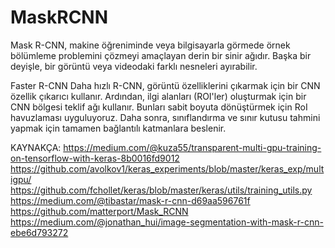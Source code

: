 # MaskRCNN

Mask R-CNN, makine öğreniminde veya bilgisayarla görmede örnek bölümleme problemini çözmeyi amaçlayan derin bir sinir ağıdır.
Başka bir deyişle, bir görüntü veya videodaki farklı nesneleri ayırabilir.

Faster R-CNN
Daha hızlı R-CNN, görüntü özelliklerini çıkarmak için bir CNN özellik çıkarıcı kullanır. 
Ardından, ilgi alanları (ROI'ler) oluşturmak için bir CNN bölgesi teklif ağı kullanır. Bunları sabit boyuta dönüştürmek için RoI havuzlaması uyguluyoruz. 
Daha sonra, sınıflandırma ve sınır kutusu tahmini yapmak için tamamen bağlantılı katmanlara beslenir.

KAYNAKÇA:
https://medium.com/@kuza55/transparent-multi-gpu-training-on-tensorflow-with-keras-8b0016fd9012
https://github.com/avolkov1/keras_experiments/blob/master/keras_exp/multigpu/
https://github.com/fchollet/keras/blob/master/keras/utils/training_utils.py
https://medium.com/@tibastar/mask-r-cnn-d69aa596761f
https://github.com/matterport/Mask_RCNN
https://medium.com/@jonathan_hui/image-segmentation-with-mask-r-cnn-ebe6d793272
